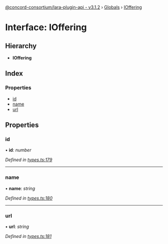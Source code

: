 [@concord-consortium/lara-plugin-api - v3.1.2](../README.md) › [Globals](../globals.md) › [IOffering](ioffering.md)

# Interface: IOffering

## Hierarchy

* **IOffering**

## Index

### Properties

* [id](ioffering.md#id)
* [name](ioffering.md#name)
* [url](ioffering.md#url)

## Properties

###  id

• **id**: *number*

*Defined in [types.ts:179](../../../lara-typescript/src/plugin-api/types.ts#L179)*

___

###  name

• **name**: *string*

*Defined in [types.ts:180](../../../lara-typescript/src/plugin-api/types.ts#L180)*

___

###  url

• **url**: *string*

*Defined in [types.ts:181](../../../lara-typescript/src/plugin-api/types.ts#L181)*
